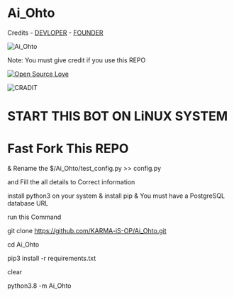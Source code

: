 # Ai_Ohto

Credits - [DEVLOPER](https://telegram.me/Net_SHELL) - [FOUNDER](http://t.me/Gojo_bhaiya)

![Ai_Ohto](https://telegra.ph/file/b156c81445b734aad9315.png)


Note: You must give credit if you use this REPO

[![Open Source Love](https://badges.frapsoft.com/os/v3/open-source.png)](https://github.com/ellerbrock/open-source-badges/)

![CRADIT](https://img.shields.io/badge/CC-CRADIT%20http%3A%2F%2Ft.me%2FGojo__bhaiya-green)



# START THIS BOT ON LiNUX SYSTEM

# Fast Fork This REPO
& Rename the $/Ai_Ohto/test_config.py >> config.py

and Fill the all details to Correct information



 install python3 on your system & install pip & You must have a PostgreSQL database URL



run this Command

git clone https://github.com/KARMA-iS-OP/Ai_Ohto.git

cd Ai_Ohto

pip3 install -r requirements.txt

clear

python3.8 -m Ai_Ohto
